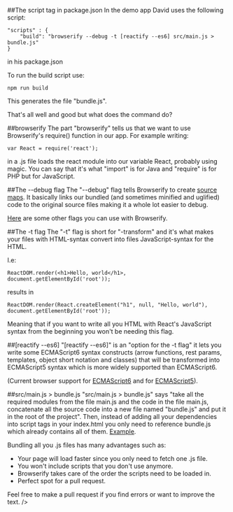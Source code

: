 ##The script tag in package.json
In the demo app David uses the following script: 

    "scripts" : {
        "build": "browserify --debug -t [reactify --es6] src/main.js > bundle.js"    
    }
in his package.json

To run the build script use:

    npm run build

This generates the file "bundle.js".

That's all well and good but what does the command do?

##browserify
The part "browserify" tells us that we want to use Browserify's require() function in our app. For example writing:

    var React = require('react');
    
in a .js file loads the react module into our variable React, probably using magic. You can say that it's what "import" is for Java and "require" is for PHP but for JavaScript.

##The --debug flag
The "--debug" flag tells Browserify to create [source maps](http://www.html5rocks.com/en/tutorials/developertools/sourcemaps/). It  basically links our bundled (and sometimes minified and uglified) code to the original source files making it a whole lot easier to debug.

[Here](https://github.com/substack/node-browserify#usage) are some other flags you can use with Browserify.

##The -t flag
The "-t" flag is short for "-transform" and it's what makes your files with HTML-syntax convert into files JavaScript-syntax for the HTML. 

I.e:

    ReactDOM.render(<h1>Hello, world</h1>, document.getElementById('root'));
    
results in

    ReactDOM.render(React.createElement("h1", null, "Hello, world"), document.getElementById('root'));
    
Meaning that if you want to write all you HTML with React's JavaScript syntax from the beginning you won't be needing this flag.

##[reactify --es6]
"[reactify --es6]" is an "option for the -t flag" it lets you write some ECMAScript6 syntax constructs (arrow functions, rest params, templates, object short notation and classes) that will be transformed into ECMAScript5 syntax which is more widely supported than ECMAScript6. 

(Current browser support for [ECMAScript6](https://kangax.github.io/compat-table/es6/) and for [ECMAScript5](http://kangax.github.io/compat-table/es5/)).

##src/main.js > bundle.js
"src/main.js > bundle.js" says "take all the required modules from the file main.js and the code in the file main.js, concatenate all the source code into a new file named "bundle.js" and put it in the root of the project". Then, instead of adding all your dependencies into script tags in your index.html you only need to reference bundle.js which already contains all of them. [Example](https://github.com/substack/node-browserify#example). 

Bundling all you .js files has many advantages such as:
* Your page will load faster since you only need to fetch one .js file. 
* You won't include scripts that you don't use anymore.
* Browserify takes care of the order the scripts need to be loaded in.
* Perfect spot for a pull request.

Feel free to make a pull request if you find errors or want to improve the text. />
